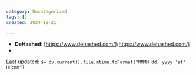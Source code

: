```yaml
---
category: Uncategorized
tags: []
created: 2024-12-21

---
```

- **DeHashed**: [https://www.dehashed.com/](https://www.dehashed.com/)
-


Last updated: `$= dv.current().file.mtime.toFormat("MMMM dd, yyyy 'at' HH:mm")`
